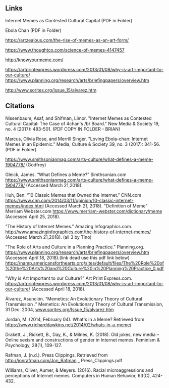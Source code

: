 ## Links
Internet Memes as Contested Cultural Capital (PDF in Folder)

Ebola Chan (PDF in Folder)

https://artzealous.com/the-rise-of-memes-as-an-art-form/

https://www.thoughtco.com/science-of-memes-4147457

http://knowyourmeme.com/

https://artprintexpress.wordpress.com/2013/01/08/why-is-art-important-to-our-culture/
https://www.planning.org/research/arts/briefingpapers/overview.htm

http://www.sorites.org/Issue_15/alvarez.htm

## Citations
Nissenbaum, Asaf, and Shifman, Limor. "Internet Memes as Contested Cultural Capital: The Case of 4chan's /b/ Board." New Media & Society 19, no. 4 (2017): 483-501.  (PDF COPY IN FOLDER - BRIAN)

Marcus, Olivia Rose, and Merrill Singer. "Loving Ebola-chan: Internet Memes in an Epidemic." Media, Culture & Society 39, no. 3 (2017): 341-56. (PDF in Folder)

https://www.smithsonianmag.com/arts-culture/what-defines-a-meme-1904778/ (Godfrey)

Gleick, James. “What Defines a Meme?” Simthsonian.com
https://www.smithsonianmag.com/arts-culture/what-defines-a-meme-1904778/ (Accessed March 21,2018). 

Huh, Ben. “10 Classic Memes that Owned the Internet.”  CNN.com 
https://www.cnn.com/2014/03/11/opinion/10-classic-internet-memes/index.html (Accessed March 21, 2018).
"Definition of Meme" Merriam Webster.com
https://www.merriam-webster.com/dictionary/meme (Accessed April 25, 2018).

“The History of Internet Memes.” Amazing Infographics.com.
http://www.amazinginfographics.com/the-history-of-internet-memes/ (Accessed March 21,2018). (all 3 by Tino)

"The Role of Arts and Culture in a Planning Practice." Planning.org.
https://www.planning.org/research/arts/briefingpapers/overview.htm (Accessed April 18, 2018).(link dead use this pdf link below)
https://namp.americansforthearts.org/sites/default/files/The%20Role%20of%20the%20Arts%20and%20Culture%20in%20Planning%20Practice_0.pdf

"Why is Art Important to our Culture?" Art Print Express.com.
https://artprintexpress.wordpress.com/2013/01/08/why-is-art-important-to-our-culture/ (Accessed April 18, 2018).

Álvarez, Asunción. “Memetics: An Evolutionary Theory of Cultural Transmission .” Memetics: An Evolutionary Theory of Cultural Transmission, 31 Dec. 2004, www.sorites.org/Issue_15/alvarez.htm

Jordan, M. (2014, February 04). What's in a Meme? Retrieved from https://www.richarddawkins.net/2014/02/whats-in-a-meme/ 

Drakett, J., Rickett, B., Day, K., & Milnes, K. (2018). Old jokes, new media – Online sexism and constructions of gender in Internet memes. Feminism & Psychology, 28(1), 109-127.

Rafman, J. (n.d.). Press Clippings. Retrieved from http://jonrafman.com/Jon_Rafman _ Press_Clippings.pdf

Williams, Oliver, Aumer, & Meyers. (2016). Racial microaggressions and perceptions of Internet memes. Computers in Human Behavior, 63(C), 424-432.

